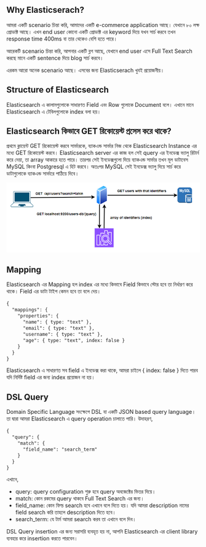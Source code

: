 ## Why Elasticserach?

আমরা একটি scenario চিন্তা করি, আমাদের একটি e-commerce application আছে। যেখানে ৮০ লক্ষ প্রোডাক্ট আছে। এখন end user কোনো একটি প্রোডাক্ট এর keyword দিয়ে যখন সার্চ করবে তখন response time 400ms বা তার থেকেও বেশি হতে পারে।

আরেকটি scenario চিন্তা করি, আপনার একটি ব্লগ আছে, যেখানে end user এসে Full Text Search করছে মানে একটি sentence দিয়ে blog সার্চ করবে।

এরকম আরো অনেক scenario আছে। এসবের জন্য Elasticserach খুবই প্রয়োজনীয়।

## Structure of Elasticsearch

Elasticsearch এ কালামগুলোকে সাধারণত Field এবং Row গুলোকে Document বলে। এখানে মানে Elasticsearch এ টেবিলগুলোকে index বলা হয়।

## Elasticsearch কিভাবে GET রিকোয়েস্ট প্রসেস করে থাকে?

প্রথমে ক্লায়েন্ট GET রিকোয়েস্ট করবে সার্ভারকে, ব্যাকএন্ড সার্ভার নিজ থেকে Elasticsearch Instance এর মধ্যে GET রিকোয়েস্ট করবে। Elasticsearch server এর কাজ হল সেই query এর ইনডেক্স ভ্যালু রিটার্ন করে দেয়া, তা array আকারে হতে পারে। তারপর সেই ইনডেক্সগুলো দিয়ে ব্যাকএন্ড সার্ভার তখন মূল ডাটাবেস MySQL কিংবা Postgresql এ হিট করবে। অতঃপর MySQL সেই ইনডেক্স ভ্যালু দিয়ে সার্চ করে ডাটাগুলোকে ব্যাকএন্ড সার্ভারে পাঠিয়ে দিবে।

<p align="center">
  <img src="./images/elasticsearch-get.png" alt="Elasticsearch">
</p>

## Mapping

Elasticsearch এর Mapping হল index এর মধ্যে কিভাবে Field কিভাবে স্টোর হবে তা নির্ধারণ করে থাকে। Field এর ডাটা টাইপ কেমন হবে তা বলে দেয়।

```
{
  "mappings": {
    "properties": {
      "name": { type: "text" },
      "email": { type: "text" },
      "username": { type: "text" },
      "age": { type: "text", index: false }
    }
  }
}
```

Elasticsearch এ সাধারণত সব field এ ইনডেক্স করা থাকে, আমরা চাইলে { index: false } দিতে পারব যদি নির্দিষ্ট field এর জন্য index প্রয়োজন না হয়।

## DSL Query

Domain Specific Language সংক্ষেপে DSL যা একটি JSON based query language। তা দ্বারা আমরা Elasticsearch এ query operation চালাতে পারি। উদাহরণ,

```
{
  "query": {
    "match": {
      "field_name": "search_term"
    }
  }
}
```

এখানে,

- query: query configuration শুরু হবে query অবজেক্টের ভিতর দিয়ে।
- match: কোন রকমের query থাকবে Full Text Search এর জন্য।
- field_name: কোন ফিল্ড search হবে এখানে বলে দিতে হয়। যদি আমরা description নামের field search করি তাহলে description দিতে হবে।
- search_term: যে টার্ম আমরা search করব তা এখানে বলে দিব।

DSL Query insertion এর জন্য সরাসরি ব্যবহৃত হয় না, আপনি Elasticsearch এর client library ব্যবহার করে insertion করতে পারবেন।
